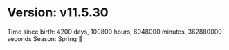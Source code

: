 # Version: v11.5.30
Time since birth: 4200 days, 100800 hours, 6048000 minutes, 362880000 seconds
Season: Spring 🌸
